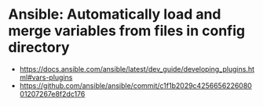 # Ansible: Automatically load and merge variables from files in config directory

- https://docs.ansible.com/ansible/latest/dev_guide/developing_plugins.html#vars-plugins
- https://github.com/ansible/ansible/commit/c1f1b2029c425665622608001207267e8f2dc176
